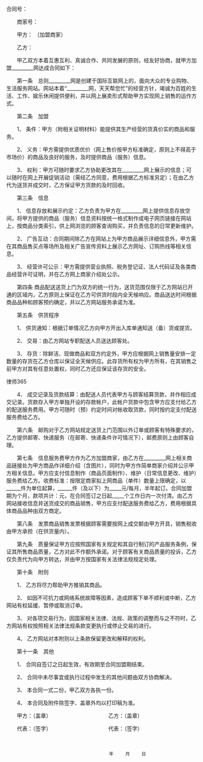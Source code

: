 
 


合同号：

　　商家号：

　　甲方： （加盟商家）

　　乙方： 

　　甲乙双方本着互惠互利、真诚合作、共同发展的原则，经友好协商，就甲方加盟_________网达成合同如下：



　　第一条　总则_________网是创建于国际互联网上的，面向大众的专业购物、生活服务网站。网站本着“_________网，天天帮您忙”的经营方针，竭诚为百姓的生活、工作、娱乐休闲提供便利，并以网上展卖形式帮助甲方实现网上销售的运作方式。



　　第二条　加盟

　　1、 条件：甲方（附相关证明材料）能提供其生产经营的货真价实的商品和服务。

　　2、 义务：甲方需提供优质优价（网上售价按甲方标准确定，原则上不得高于市场价）的商品及良好的服务，及时提供商品（服务）信息。

　　3、 权利：甲方可随时要求乙方协助更改其在_________网上展示的信息；可以随时在网上开展促销活动（需经乙方同意，费用根据乙方标准另定）；在由乙方代为送货并成交时，乙方保证甲方货款的及时回收。



　　第三条　信息

　　1、 信息存放和展示约定：乙方负责为甲方在_________网上提供信息存放空间，将甲方提供的商品（服务）信息资料按统一格式制作成电子网页链接在网站上，按商品分类索引，供上网浏览的顾客查询购买，并负责信息的日常更新维护。

　　2、 广告互动：合同期间除乙方在网站上为甲方商品展示详细信息外，甲方需在其商品售买点等场所及相关广告宣传资料上展示乙方网址、订购热线等相关信息。

　　3、 经营许可公示：甲方需提供营业执照、税务登记证、法人代码证及各类商品经营许可证明，并在乙方网上商家介绍处公示。



　　第四条 商品配送送货上门为双方的统一行为，送货范围仅限于乙方网站已开通的区域内，乙方原则上保证在乙方可供货时段内全天候响应。商品送达时间根据商品品种和顾客预约确定，并以乙方网站服务承诺为准。



　　第五条　供货程序

　　1、 供货通知：根据订单情况乙方向甲方开出入库单通知送（备）货或提货。

　　2、 交易：由乙方网站专职配送人员送达顾客处。

　　3、 存货：除鲜活、现做商品和双方约定外，甲方应根据网上销售量安排一定数量的存货在乙方仓库以保证全天候供应。此存货所有权为甲方所有，在其销售之前甲方对其有任意处置权，同时乙方还应保证该存货的安全。





 
律师365






　　4、 成交记录及货款结算：由配送人员代表甲方与顾客结算货款，并作相应成交记录。货款存入甲方单独开设的存款帐户，此帐户货款中包含甲方应支付给乙方的配送服务费用。甲方可随时（预）约定时间对帐收取货款，同时按约定支付配送服务费给乙方。







　　第六条　邮购对于乙方网站规定送货上门范围以外订单或顾客有特殊要求的，乙方提供邮寄、快递服务（在邮寄、快递条件许可情况下），邮费原则上由顾客自理。







　　第七条　信息服务费甲方作为乙方加盟商家，由乙方在_________网上相关商品链接处为甲方商品作详细介绍（含图片），同时为甲方作简单商家介绍并公示甲方相关信息。甲方应支付信息制作（商品页面制作）、维护（日常信息更改、维护）服务费给乙方。收费标准：按限定商家拟上网商品（单件）数量上限确定，以______件为单位起算，______件（及以下）为_____元/每月，半年起订。合同加盟期为个月，款项共计：元，在合同签订之日起_____个工作日内一次付清。由乙方网站接收信息并送货成交的商品销售，甲方应支付配送服务费给乙方，费用根据具体商品品种由双方商定。







　　第八条　发票商品销售发票根据顾客需要按网上成交额由甲方开具，销售税收由甲方承担（在供货量内）。







　　第九条　质量保证甲方应按照国家有关规定和其自行制订的产品服务条例，保证其所售商品质量，乙方对此不作额外承诺。对于顾客有关商品质量的投诉，乙方仅负责代为向甲方转达，并由甲方按国家有关法律法规规定处理。







　　第十条　附则



　　1、 乙方将尽力帮助甲方推销其商品。



　　2、 如因不可抗力或网络系统故障等因素，造成顾客下单不顺利或中断，乙方网站有权延缓、暂停或取消订单。



　　3、 对各项交易行为，因国家相关法律、法规、政策的调整而与之不符时，乙方网站有权按照相关法律法规条款变更执行或停止交易的进行。



　　4、 乙方网站对本附则以上条款保留更改和解释的权利。







　　第十一条　其他



　　1、 合同自签订之日起生效，有效期至合同加盟期结束。



　　2、 合同中未尽事宜或执行过程中发生的其他问题由双方协商解决。



　　3、 本合同一式二份，甲乙双方各执一份。



　　4、 本合同及附件除签字、盖章外均以打印稿为准。



　　甲方：（盖章）　　　　　　　　　　　 乙方：（盖章）



　　代表：（签字）　　　　　　　　　　　 代表：（签字）

　




                                          年 　　月　　 日
 


 

 
 
 
 
 
  


  
 

  


  


  
 
 
 
 

